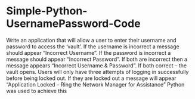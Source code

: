 # Simple-Python-UsernamePassword-Code
Write an application that will allow a user to enter their username and password to access the ‘vault’. 
If the username is incorrect a message should appear “Incorrect Username”. If the password is incorrect a message should appear “Incorrect Password”. If both are incorrect then a message appears “Incorrect Username & Password”. If both correct – the vault opens.
Users will only have three attempts of logging in successfully before being locked out. If they are locked out a message will appear “Application Locked – Ring the Network Manager for Assistance”
Python was used to achieve this
